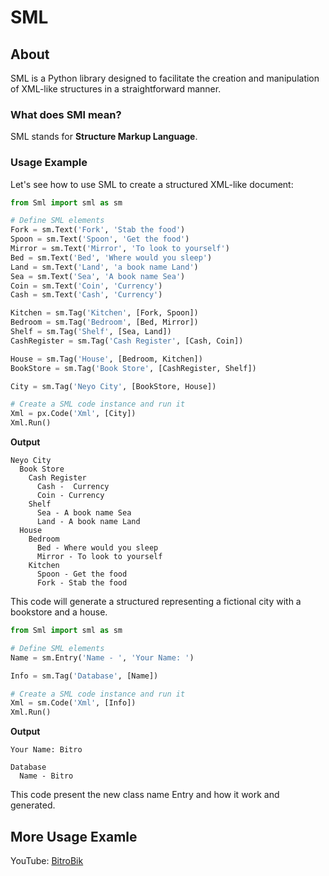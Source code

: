 # SML

## About

SML is a Python library designed to facilitate the creation and manipulation of XML-like structures in a straightforward manner.

### What does SMl mean?

SML stands for **Structure Markup Language**.

### Usage Example

Let's see how to use SML to create a structured XML-like document:

```python
from Sml import sml as sm

# Define SML elements
Fork = sm.Text('Fork', 'Stab the food')
Spoon = sm.Text('Spoon', 'Get the food')
Mirror = sm.Text('Mirror', 'To look to yourself')
Bed = sm.Text('Bed', 'Where would you sleep')
Land = sm.Text('Land', 'a book name Land')
Sea = sm.Text('Sea', 'A book name Sea')
Coin = sm.Text('Coin', 'Currency')
Cash = sm.Text('Cash', 'Currency')

Kitchen = sm.Tag('Kitchen', [Fork, Spoon])
Bedroom = sm.Tag('Bedroom', [Bed, Mirror])
Shelf = sm.Tag('Shelf', [Sea, Land])
CashRegister = sm.Tag('Cash Register', [Cash, Coin])

House = sm.Tag('House', [Bedroom, Kitchen])
BookStore = sm.Tag('Book Store', [CashRegister, Shelf])

City = sm.Tag('Neyo City', [BookStore, House])

# Create a SML code instance and run it
Xml = px.Code('Xml', [City])
Xml.Run()
```
**Output**
```Output
Neyo City
  Book Store
    Cash Register
      Cash -  Currency
      Coin - Currency
    Shelf
      Sea - A book name Sea
      Land - A book name Land
  House
    Bedroom
      Bed - Where would you sleep
      Mirror - To look to yourself
    Kitchen
      Spoon - Get the food
      Fork - Stab the food
```

This code will generate a structured representing a fictional city with a bookstore and a house.

```python
from Sml import sml as sm

# Define SML elements
Name = sm.Entry('Name - ', 'Your Name: ')

Info = sm.Tag('Database', [Name])

# Create a SML code instance and run it
Xml = sm.Code('Xml', [Info])
Xml.Run()
```
**Output**
```Output
Your Name: Bitro

Database
  Name - Bitro
```

This code present the new class name Entry and how it work and generated.

## More Usage Examle

YouTube:
[BitroBik](https://youtube.com/@Bitrobik)